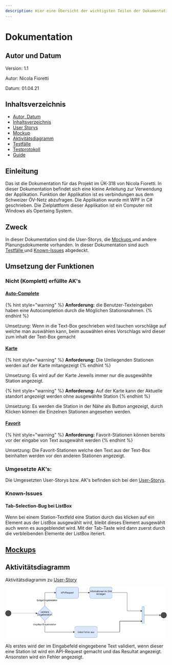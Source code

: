 ```yaml
---
description: Hier eine Übersicht der wichtigsten Teilen der Dokumentation
---
```


# Dokumentation

## Autor und Datum

Version: 1.1

Autor: Nicola Fioretti

Datum: 01.04.21 

## Inhaltsverzeichnis

* [Autor, Datum](./#autor-und-datum)
* [Inhaltsverzeichnis](./#inhaltsverzeichnis)
* [User Storys](user-story.md)
* [Mockup](mockup.md)
* [Aktivitätsdiagramm](./#aktivitaetsdiagramm)
* [Testfälle](testfaelle.md)
* [Testprotokoll](testprotokoll.md)
* [Guide](guide.md)

## Einleitung

Das ist die Dokumentation für das Projekt im ÜK-318 von Nicola Fioretti. In dieser Dokumentation befindet sich eine kleine Anleitung zur Verwendung der Applikation. Funktion der Applikation ist es verbindungen aus dem Schweizer ÖV-Netz abzufragen. Die Applikation wurde mit WPF in C\# geschrieben. Die Zielplattform dieser Applikation ist ein Computer mit Windows als Opertaing System.

## Zweck

In dieser Dokumentation sind die User-Storys, die [Mockups ](mockup.md)und andere Planungsdokumente vorhanden. In dieser Dokumentation sind auch [Testfälle ](testfaelle.md)und [Known-Issues](./#known-issues) abgedeckt.

## Umsetzung der Funktionen

### Nicht \(Komplett\) erfüllte AK's

#### [Auto-Complete](user-story.md#auto-completion)

{% hint style="warning" %}
**Anforderung:** die Benutzer-Texteingaben haben eine Autocompletion durch die Möglichen Stationsnahmen.
{% endhint %}

Umsetzung: Wenn in die Text-Box geschrieben wird tauchen vorschläge auf welche man auswählen kann, beim auswählen eines Vorschlags wird dieser zum inhalt der Text-Box gemacht

#### [Karte](user-story.md#karte)

{% hint style="warning" %}
**Anforderung:** Die Umliegenden Stationen werden auf der Karte mitangezeigt
{% endhint %}

Umsetzung: Es wird auf der Karte Jeweils immer nur die ausgewählte Station angezeigt.

{% hint style="warning" %}
**Anforderung:** Auf der Karte kann der Aktuelle standort angezeigt werden ohne ausgewählte Station
{% endhint %}

Umsetzung: Es werden die Station in der Nähe als Button angezeigt, durch Klicken können die Einzelnen Stationen angesehen werden.

#### [Favorit](user-story.md#favorit-station)

{% hint style="warning" %}
**Anforderung:** Favorit-Stationen können bereits vor der eingabe von Text ausgewählt werden
{% endhint %}

Umsetzung: Die Favorit-Stationen welche den Text aus der Text-Box beinhalten werden vor den anderen Stationen angezeigt.

### Umgesetzte AK's:

Die Umgesetzten User-Storys bzw. AK's befinden sich bei den [User-Storys](user-story.md).

### Known-Issues

#### Tab-Selection-Bug bei ListBox

Wenn bei einem Station-Textfeld eine Station durch das klicken auf ein Element aus der ListBox ausgewählt wird, bleibt dieses Element ausgewählt auch wenn es ausgeblendet wird. Mit der Tab-Taste wird dann zuerst durch die verbleibenden Elemente der ListBox iteriert.



## [Mockups](mockup.md)

## Aktivitätsdiagramm

Aktivitätsdiagramm zu [User-Story](user-story.md#abfahrtstafel) 

![Aktivit&#xE4;tsdiagramm Abfahrtstafel](.gitbook/assets/aktivitaetsdiagramm.png)

Als erstes wird der im Eingabefeld eingegebene Text validiert, wenn dieser eine Station ist wird ein API-Request gemacht und das Resultat angezeigt. Ansonsten wird ein Fehler angezeigt.

|  |
| :--- |


